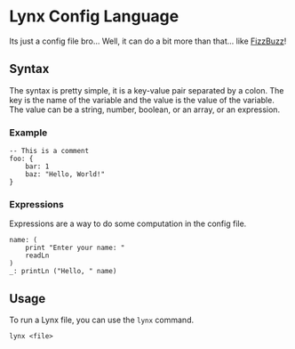 # Lynx Config Language
Its just a config file bro...
Well, it can do a bit more than that... like [FizzBuzz](./examples/fizzbuzz.lynx)!

## Syntax
The syntax is pretty simple, it is a key-value pair separated by a colon. The key is the name of the variable and the value is the value of the variable. The value can be a string, number, boolean, or an array, or an expression.

### Example
```
-- This is a comment
foo: {
    bar: 1
    baz: "Hello, World!"
}
```

### Expressions
Expressions are a way to do some computation in the config file.
```
name: (
    print "Enter your name: "
    readLn
)
_: printLn ("Hello, " name)
```

## Usage
To run a Lynx file, you can use the `lynx` command.
```
lynx <file>
```
